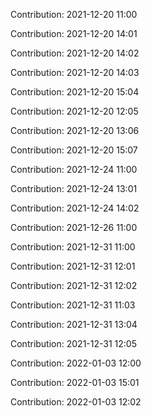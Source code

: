 Contribution: 2021-12-20 11:00

Contribution: 2021-12-20 14:01

Contribution: 2021-12-20 14:02

Contribution: 2021-12-20 14:03

Contribution: 2021-12-20 15:04

Contribution: 2021-12-20 12:05

Contribution: 2021-12-20 13:06

Contribution: 2021-12-20 15:07

Contribution: 2021-12-24 11:00

Contribution: 2021-12-24 13:01

Contribution: 2021-12-24 14:02

Contribution: 2021-12-26 11:00

Contribution: 2021-12-31 11:00

Contribution: 2021-12-31 12:01

Contribution: 2021-12-31 12:02

Contribution: 2021-12-31 11:03

Contribution: 2021-12-31 13:04

Contribution: 2021-12-31 12:05

Contribution: 2022-01-03 12:00

Contribution: 2022-01-03 15:01

Contribution: 2022-01-03 12:02

